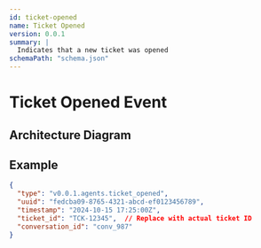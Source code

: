 ```yaml
---
id: ticket-opened
name: Ticket Opened
version: 0.0.1
summary: |
  Indicates that a new ticket was opened
schemaPath: "schema.json"
---
```

# Ticket Opened Event

## Architecture Diagram

<NodeGraph />

<SchemaViewer file="schema.json" title="JSON Schema" maxHeight="500" />

## Example

```json title="Message Example"
{
  "type": "v0.0.1.agents.ticket_opened",
  "uuid": "fedcba09-8765-4321-abcd-ef0123456789",
  "timestamp": "2024-10-15 17:25:00Z",
  "ticket_id": "TCK-12345",  // Replace with actual ticket ID
  "conversation_id": "conv_987"
}
```
